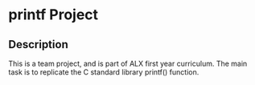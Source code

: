 # printf  Project

## Description


This is a team project, and is part of ALX first year curriculum. The main task is to replicate the C standard library printf() function.
